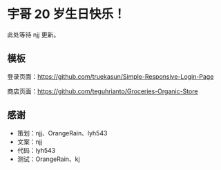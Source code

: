 # 宇哥 20 岁生日快乐！

此处等待 njj 更新。

## 模板

登录页面：https://github.com/truekasun/Simple-Responsive-Login-Page

商店页面：https://github.com/teguhrianto/Groceries-Organic-Store

## 感谢

* 策划：njj、OrangeRain、lyh543
* 文案：njj
* 代码：lyh543
* 测试：OrangeRain、kj